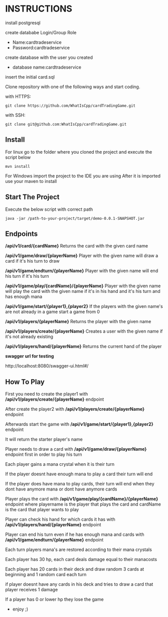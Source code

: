  # INSTRUCTIONS
 
 install postgresql
 
 create datababe Login/Group Role
- Name:cardtradeservice
- Password:cardtradeservice

 create database with the user you created
- database name:cardtradeservice

 insert the initial card.sql
 
Clone repository with one of the following ways and start coding.

with HTTPS:

```shell
git clone https://github.com/WhatIsCpp/cardTradingGame.git
```

with SSH:

```shell
git clone git@github.com:WhatIsCpp/cardTradingGame.git
```

## Install

For linux go to the folder where you cloned the project and execute the script below
```shell
mvn install
```

For Windows import the project to the IDE you are using
After it is imported use your maven to install

## Start The Project

Execute the below script with correct path
```shell
java -jar /path-to-your-project/target/demo-0.0.1-SNAPSHOT.jar
```

 ## Endpoints
 
 **/api/v1/card/{cardName}**
 Returns the card with the given card name
 
 **/api/v1/game/draw/{playerName}**
 Player with the given name will draw a card if it's his turn to draw
 
 **/api/v1/game/endturn/{playerName}**
 Player with the given name will end his turn if it's his turn
 
 **/api/v1/game/play/{cardName}/{playerName}**
 Player with the given name will play the card with the given name if it's in his hand and it's his turn and has enough mana
 
 **/api/v1/game/start/{player1},{player2}**
 If the players with the given name's are not already in a game start a game from 0
 
 **/api/v1/players/{playerName}**
 Returns the player with the given name
 
 **/api/v1/players/create/{playerName}**
 Creates a user with the given name if it's not already existing
 
 **/api/v1/players/hand/{playerName}**
 Returns the current hand of the player
 
 **swagger url for testing**
 
 http://localhost:8080/swagger-ui.html#/

 ## How To Play
 
 First you need to create the player1 with **/api/v1/players/create/{playerName}** endpoint
 
 After create the player2 with **/api/v1/players/create/{playerName}** endpoint
 
 Afterwards start the game with **/api/v1/game/start/{player1},{player2}** endpoint
 
 It will return the starter player's name
 
 Player needs to draw a card with **/api/v1/game/draw/{playerName}** endpoint first in order to play his turn
 
 Each player gains a mana crystal when it is their turn
 
 If the player doesnt have enough mana to play a card their turn will end
 
 If the player does have mana to play cards, their turn will end when they dont have anymore mana or dont have anymore cards
 
 Player plays the card with **/api/v1/game/play/{cardName}/{playerName}** endpoint where playername is the player that plays the card and cardName is the card that player wants to play
 
 Player can check his hand for which cards it has with **/api/v1/players/hand/{playerName}** endpoint
 
 Player can end his turn even if he has enough mana and cards with **/api/v1/game/endturn/{playerName}** endpoint
 
 Each turn players mana's are restored according to their mana crystals
 
 Each player has 30 hp, each card deals damage equal to their manacosts
 
 Each player has 20 cards in their deck and draw random 3 cards at beginning and 1 random card each turn
 
 if player doesnt have any cards in his deck and tries to draw a card that player receives 1 damage
 
 If a player has 0 or lower hp they lose the game
 
- enjoy ;)
